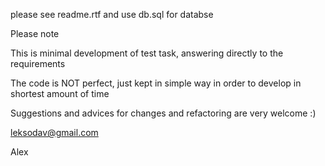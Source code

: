 please see readme.rtf and use db.sql for databse


Please note

This is minimal development of test task, answering directly to the requirements

The code is NOT perfect, just kept in simple way in order to develop in shortest amount of time

Suggestions and advices for changes and refactoring are very welcome :)

leksodav@gmail.com

Alex


